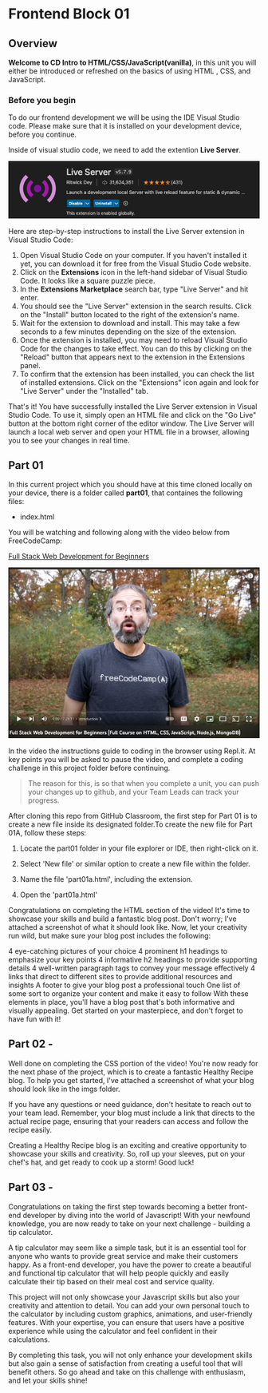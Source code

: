 # Frontend Block 01
## Overview

**Welcome to CD Intro to HTML/CSS/JavaScript(vanilla)**, in this unit you will either be introduced or refreshed on the basics of using HTML , CSS, and JavaScript.

### Before you begin

To do our frontend development we will be using the IDE Visual Studio code. Please make sure that it is installed on your development device, before you continue.

Inside of visual studio code, we need to add the extention **Live Server**.

![](./imgs/img01.png)

Here are step-by-step instructions to install the Live Server extension in Visual Studio Code:

1. Open Visual Studio Code on your computer. If you haven't installed it yet, you can download it for free from the Visual Studio Code website.
2. Click on the **Extensions** icon in the left-hand sidebar of Visual Studio Code. It looks like a square puzzle piece.
3. In the **Extensions Marketplace** search bar, type "Live Server" and hit enter.
4. You should see the "Live Server" extension in the search results. Click on the "Install" button located to the right of the extension's name.
5. Wait for the extension to download and install. This may take a few seconds to a few minutes depending on the size of the extension.
6. Once the extension is installed, you may need to reload Visual Studio Code for the changes to take effect. You can do this by clicking on the "Reload" button that appears next to the extension in the Extensions panel.
7. To confirm that the extension has been installed, you can check the list of installed extensions. Click on the "Extensions" icon again and look for "Live Server" under the "Installed" tab.

That's it! You have successfully installed the Live Server extension in Visual Studio Code. To use it, simply open an HTML file and click on the "Go Live" button at the bottom right corner of the editor window. The Live Server will launch a local web server and open your HTML file in a browser, allowing you to see your changes in real time.

## Part 01

In this current project which you should have at this time cloned locally on your device, there is a folder called **part01**, that containes the following files:

* index.html

You will be watching and following along with the video below from FreeCodeCamp:

[Full Stack Web Development for Beginners](https://www.youtube.com/watch?v=nu_pCVPKzTk&t=28s)

![](./imgs/img02.png)

In the video the instructions guide to coding in the browser using Repl.it. At key points you will be asked to pause the video, and complete a coding challenge in this project folder before continuing.

>The reason for this, is so that when you complete a unit, you can push your changes up to github, and your Team Leads can track your progress.

After cloning this repo from GitHub Classroom, the first step for Part 01 is to create a new file inside its designated folder.To create the new file for Part 01A, follow these steps:

1. Locate the part01 folder in your file explorer or IDE, then right-click on it.

2. Select 'New file' or similar option to create a new file within the folder.

3. Name the file 'part01a.html', including the extension.

4. Open the 'part01a.html'

Congratulations on completing the HTML section of the video! It's time to showcase your skills and build a fantastic blog post. Don't worry; I've attached a screenshot of what it should look like. Now, let your creativity run wild, but make sure your blog post includes the following:

4 eye-catching pictures of your choice
4 prominent h1 headings to emphasize your key points
4 informative h2 headings to provide supporting details
4 well-written paragraph tags to convey your message effectively
4 links that direct to different sites to provide additional resources and insights
A footer to give your blog post a professional touch
One list of some sort to organize your content and make it easy to follow
With these elements in place, you'll have a blog post that's both informative and visually appealing. Get started on your masterpiece, and don't forget to have fun with it! 


## Part 02 - 

Well done on completing the CSS portion of the video! You're now ready for the next phase of the project, which is to create a fantastic Healthy Recipe blog. To help you get started, I've attached a screenshot of what your blog should look like in the imgs folder.

If you have any questions or need guidance, don't hesitate to reach out to your team lead. Remember, your blog must include a link that directs to the actual recipe page, ensuring that your readers can access and follow the recipe easily.

Creating a Healthy Recipe blog is an exciting and creative opportunity to showcase your skills and creativity. So, roll up your sleeves, put on your chef's hat, and get ready to cook up a storm! Good luck!


## Part 03 -

Congratulations on taking the first step towards becoming a better front-end developer by diving into the world of Javascript! With your newfound knowledge, you are now ready to take on your next challenge - building a tip calculator.

A tip calculator may seem like a simple task, but it is an essential tool for anyone who wants to provide great service and make their customers happy. As a front-end developer, you have the power to create a beautiful and functional tip calculator that will help people quickly and easily calculate their tip based on their meal cost and service quality.

This project will not only showcase your Javascript skills but also your creativity and attention to detail. You can add your own personal touch to the calculator by including custom graphics, animations, and user-friendly features. With your expertise, you can ensure that users have a positive experience while using the calculator and feel confident in their calculations.

By completing this task, you will not only enhance your development skills but also gain a sense of satisfaction from creating a useful tool that will benefit others. So go ahead and take on this challenge with enthusiasm, and let your skills shine!

